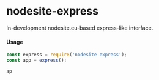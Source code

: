 # nodesite-express

In-development nodesite.eu-based express-like interface.

#### Usage

```javascript
const express = require('nodesite-express');
const app = express();

ap
```